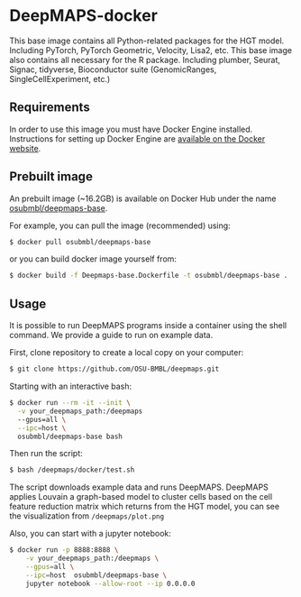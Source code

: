 # DeepMAPS-docker

This base image contains all Python-related packages for the HGT model. Including PyTorch, PyTorch Geometric, Velocity, Lisa2, etc. This base image also contains all necessary for the R package. Including plumber, Seurat, Signac, tidyverse, Bioconductor suite (GenomicRanges, SingleCellExperiment, etc.)

## Requirements

In order to use this image you must have Docker Engine installed. Instructions for setting up Docker Engine are [available on the Docker website](https://docs.docker.com/engine/installation/).

## Prebuilt image

An prebuilt image (~16.2GB) is available on Docker Hub under the name [osubmbl/deepmaps-base](https://hub.docker.com/r/osubmbl/deepmaps-base).

For example, you can pull the image (recommended) using:

```bash
$ docker pull osubmbl/deepmaps-base
```

or you can build docker image yourself from:

```bash
$ docker build -f Deepmaps-base.Dockerfile -t osubmbl/deepmaps-base .
```

## Usage

It is possible to run DeepMAPS programs inside a container using the shell command. We provide a guide to run on example data.

First, clone repository to create a local copy on your computer:

```bash
$ git clone https://github.com/OSU-BMBL/deepmaps.git
```

Starting with an interactive bash:

```bash
$ docker run --rm -it --init \
  -v your_deepmaps_path:/deepmaps
  --gpus=all \
  --ipc=host \
  osubmbl/deepmaps-base bash
```

Then run the script:

```bash
$ bash /deepmaps/docker/test.sh
```

The script downloads example data and runs DeepMAPS. DeepMAPS applies Louvain a graph-based model to cluster cells based on the cell feature reduction matrix which returns from the HGT model, you can see the visualization from `/deepmaps/plot.png`

Also, you can start with a jupyter notebook:

```bash
$ docker run -p 8888:8888 \
    -v your_deepmaps_path:/deepmaps \
    --gpus=all \
    --ipc=host  osubmbl/deepmaps-base \
    jupyter notebook --allow-root --ip 0.0.0.0
```
